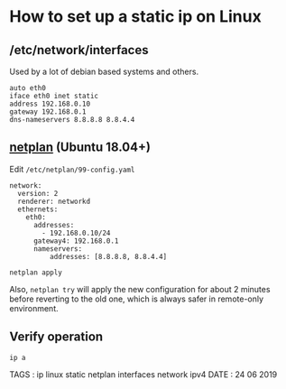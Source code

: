 # How to set up a static ip on Linux

## /etc/network/interfaces

Used by a lot of debian based systems and others.

```
auto eth0
iface eth0 inet static
address 192.168.0.10
gateway 192.168.0.1
dns-nameservers 8.8.8.8 8.8.4.4
```

## [netplan](https://netplan.io/) (Ubuntu 18.04+)

Edit `/etc/netplan/99-config.yaml`

```
network:
  version: 2
  renderer: networkd
  ethernets:
    eth0:
      addresses:
        - 192.168.0.10/24
      gateway4: 192.168.0.1
      nameservers:
          addresses: [8.8.8.8, 8.8.4.4]

```

```
netplan apply
```

Also, `netplan try` will apply the new configuration for about 2 minutes before reverting to the old one, which is always safer in remote-only environment.

## Verify operation

```
ip a
```


TAGS : ip linux static netplan interfaces network ipv4
DATE : 24 06 2019